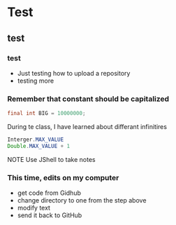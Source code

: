# Test
## test
### test
* Just testing how to upload a repository
* testing more

### Remember that constant should be capitalized
```java 
final int BIG = 10000000;
```

During te class, I have learned about differant infinitires
```java
Interger.MAX_VALUE
Double.MAX_VALUE + 1
```

NOTE
Use JShell to take notes

### This time, edits on my computer
* get code from Gidhub
* change directory to one from the step above
* modify text
* send it back to GitHub
